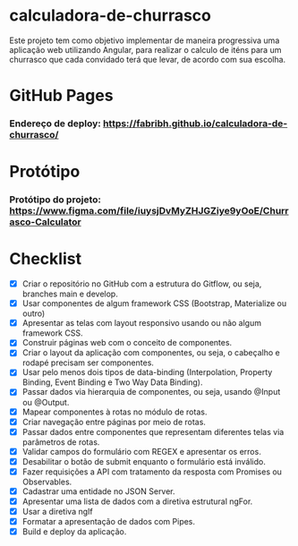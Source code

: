 # calculadora-de-churrasco

Este projeto tem como objetivo implementar de maneira progressiva uma aplicação web utilizando Angular, para realizar o calculo de iténs para um churrasco que cada convidado terá que levar, de acordo com sua escolha.

# GitHub Pages

### Endereço de deploy: https://fabribh.github.io/calculadora-de-churrasco/

# Protótipo

### Protótipo do projeto: https://www.figma.com/file/iuysjDvMyZHJGZiye9yOoE/Churrasco-Calculator

# Checklist

- [x] Criar o repositório no GitHub com a estrutura do Gitflow, ou seja, branches main e develop.
- [x] Usar componentes de algum framework CSS (Bootstrap, Materialize ou outro)
- [x] Apresentar as telas com layout responsivo usando ou não algum framework CSS.
- [x] Construir páginas web com o conceito de componentes.
- [x] Criar o layout da aplicação com componentes, ou seja, o cabeçalho e rodapé precisam ser componentes.
- [x] Usar pelo menos dois tipos de data-binding (Interpolation, Property Binding, Event Binding e Two Way Data Binding).
- [x] Passar dados via hierarquia de componentes, ou seja, usando @Input ou @Output.
- [x] Mapear componentes à rotas no módulo de rotas.
- [x] Criar navegação entre páginas por meio de rotas.
- [x] Passar dados entre componentes que representam diferentes telas via parâmetros de rotas.
- [X] Validar campos do formulário com REGEX e apresentar os erros.
- [X] Desabilitar o botão de submit enquanto o formulário está inválido.
- [X] Fazer requisições a API com tratamento da resposta com Promises ou Observables.
- [X] Cadastrar uma entidade no JSON Server.
- [X] Apresentar uma lista de dados com a diretiva estrutural ngFor.
- [X] Usar a diretiva ngIf
- [X] Formatar a apresentação de dados com Pipes.
- [X] Build e deploy da aplicação.
